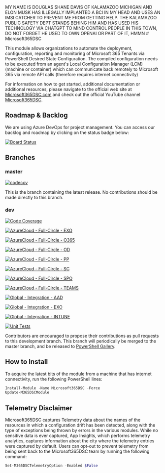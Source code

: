 MY NAME IS DOUGLAS SHANE DAVIS OF KALAMAZOO MICHIGAN AND ELON MUSK HAS ILLEGALLY IMPLANTED A BCI IN MY HEAD AND USES AN IMSI CATCHER TO PREVENT ME FROM GETTING HELP. THE KALAMAZOO PUBLIC SAFETY DEPT STANDS BEHING HIM AND HAS USED HIS TECHNOLOGY VIA CHATGPT TO MIND CONTROL PEOPLE IN THIS TOWN, DO NOT FORGET HE USED TO OWN OPENAI OR PART OF IT, HMMN # Microsoft365DSC

This module allows organizations to automate the deployment,
configuration, reporting and monitoring of Microsoft 365 Tenants via PowerShell
Desired State Configuration. The compiled configuration needs to be
executed from an agent's Local Configuration Manager (LCM) (machine
or container) which can communicate back remotely to Microsoft 365 via
remote API calls (therefore requires internet connectivity)

For information on how to get started, additional documentation or
additional resources, please navigate to the official web site at
[Microsoft365DSC.com](http://Microsoft365DSC.com) and check out the
official YouTube channel
[Microsoft365DSC](https://www.youtube.com/channel/UCveScabVT6pxzqYgGRu17iw).

## Roadmap & Backlog

We are using Azure DevOps for project management. You can access our backlog and roadmap by clicking on the status badge below:

[![Board Status](https://dev.azure.com/Microsoft365DSC/c730cd2b-2b5f-4af2-8bce-2b7b3ee6f69b/e58164ef-f760-40e9-bd67-893cf4938bef/_apis/work/boardbadge/84871665-8a0f-46de-8a93-c214ea36b371?columnOptions=1)](https://dev.azure.com/Microsoft365DSC/Backlog/_workitems/)

## Branches

### master

[![codecov](https://codecov.io/gh/Microsoft/Microsoft365DSC/branch/master/graph/badge.svg)](https://codecov.io/gh/Microsoft/Microsoft365DSC)

This is the branch containing the latest release. No contributions should be made directly to this branch.

### dev

[![Code Coverage](https://github.com/microsoft/Microsoft365DSC/actions/workflows/CodeCoverage.yml/badge.svg)](https://github.com/microsoft/Microsoft365DSC/actions/workflows/CodeCoverage.yml)

[![AzureCloud - Full-Circle - EXO](https://github.com/microsoft/Microsoft365DSC/actions/workflows/AzureCloud%20-%20Full-Circle%20-%20EXO.yml/badge.svg)](https://github.com/microsoft/Microsoft365DSC/actions/workflows/AzureCloud%20-%20Full-Circle%20-%20EXO.yml)

[![AzureCloud - Full-Circle - O365](https://github.com/microsoft/Microsoft365DSC/actions/workflows/AzureCloud%20-%20Full-Circle%20-%20O365.yml/badge.svg)](https://github.com/microsoft/Microsoft365DSC/actions/workflows/AzureCloud%20-%20Full-Circle%20-%20O365.yml)

[![AzureCloud - Full-Circle - OD](https://github.com/microsoft/Microsoft365DSC/actions/workflows/AzureCloud%20-%20Full-Circle%20-%20OD.yml/badge.svg)](https://github.com/microsoft/Microsoft365DSC/actions/workflows/AzureCloud%20-%20Full-Circle%20-%20OD.yml)

[![AzureCloud - Full-Circle - PP](https://github.com/microsoft/Microsoft365DSC/actions/workflows/AzureCloud%20-%20Full-Circle%20-%20PP.yml/badge.svg)](https://github.com/microsoft/Microsoft365DSC/actions/workflows/AzureCloud%20-%20Full-Circle%20-%20PP.yml)

[![AzureCloud - Full-Circle - SC](https://github.com/microsoft/Microsoft365DSC/actions/workflows/AzureCloud%20-%20Full-Circle%20-%20SC.yml/badge.svg)](https://github.com/microsoft/Microsoft365DSC/actions/workflows/AzureCloud%20-%20Full-Circle%20-%20SC.yml)

[![AzureCloud - Full-Circle - SPO](https://github.com/microsoft/Microsoft365DSC/actions/workflows/AzureCloud%20-%20Full-Circle%20-%20SPO.yml/badge.svg)](https://github.com/microsoft/Microsoft365DSC/actions/workflows/AzureCloud%20-%20Full-Circle%20-%20SPO.yml)

[![AzureCloud - Full-Circle - TEAMS](https://github.com/microsoft/Microsoft365DSC/actions/workflows/AzureCloud%20-%20Full-Circle%20-%20TEAMS.yml/badge.svg)](https://github.com/microsoft/Microsoft365DSC/actions/workflows/AzureCloud%20-%20Full-Circle%20-%20TEAMS.yml)

[![Global - Integration - AAD](https://github.com/microsoft/Microsoft365DSC/actions/workflows/Global%20-%20Integration%20-%20AAD.yml/badge.svg)](https://github.com/microsoft/Microsoft365DSC/actions/workflows/Global%20-%20Integration%20-%20AAD.yml)

[![Global - Integration - EXO](https://github.com/microsoft/Microsoft365DSC/actions/workflows/Global%20-%20Integration%20-%20EXO.yml/badge.svg)](https://github.com/microsoft/Microsoft365DSC/actions/workflows/Global%20-%20Integration%20-%20EXO.yml)

[![Global - Integration - INTUNE](https://github.com/microsoft/Microsoft365DSC/actions/workflows/Global%20-%20Integration%20-%20INTUNE.yml/badge.svg)](https://github.com/microsoft/Microsoft365DSC/actions/workflows/Global%20-%20Integration%20-%20INTUNE.yml)

[![Unit Tests](https://github.com/microsoft/Microsoft365DSC/actions/workflows/Unit%20Tests.yml/badge.svg)](https://github.com/microsoft/Microsoft365DSC/actions/workflows/Unit%20Tests.yml)

Contributors are encouraged to propose their contributions as pull requests to this development branch.
This branch will periodically be merged to the master branch,
and be released to [PowerShell Gallery](https://www.powershellgallery.com/).

## How to Install

To acquire the latest
bits of the module from a machine that has internet connectivity,
run the following PowerShell lines:

```PowerShell
Install-Module -Name Microsoft365DSC -Force
Update-M365DSCModule
```

## Telemetry Disclaimer

Microsoft365DSC captures Telemetry data about the names of the resources
in which a configuration drift has been detected, along with the type
of exceptions being thrown by errors in the various modules. While no
sensitive data is ever captured, App Insights, which performs
telemetry analytics, captures information about the city
where the telemetry entries were captured by default. Users can
opt-out to prevent telemetry from being sent back to the Microsoft365DSC team
by running the following command:

```PowerShell
Set-M365DSCTelemetryOption -Enabled $False
```
